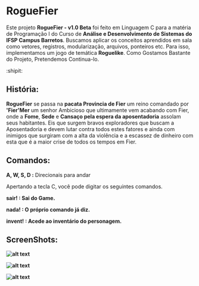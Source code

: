 # RogueFier
Este projeto <b>RogueFier - v1.0 Beta</b> foi feito em Linguagem C para a matéria de Programação I do Curso de <b>Análise e Desenvolvimento de Sistemas do IFSP Campus  Barretos</b>. Buscamos aplicar os conceitos aprendidos em sala como vetores, registros, modularização, arquivos, ponteiros etc. Para isso, implementamos um jogo de temática  <b>Roguelike</b>. Como Gostamos Bastante do Projeto, Pretendemos Continua-lo.

:shipit:

## História:
<b>RogueFier</b> se passa na <b>pacata Provincia de Fier</b> um reino comandado por <b>'Fier'Mer</b> um senhor Ambicioso que ultimamente vem acabando com Fier, onde a <b>Fome</b>, <b>Sede</b> e <b>Cansaço pela espera da aposentadoria</b> assolam seus habitantes. Eis que surgem bravos exploradores que buscam a Aposentadoria e devem lutar contra todos estes fatores e ainda com inimigos que surgiram com a alta da violência e a escassez de dinheiro com esta que é a maior crise de todos os tempos em Fier. 

## Comandos:
<b>A, W, S, D :</b> Direcionais para andar

Apertando a tecla C, você pode digitar os seguintes comandos.<br>

<b>sair!   :<b/> Sai do Game.<br>

<b>nada!   :</b> O próprio comando já diz.<br>

<b>invent! :</b> Acede ao inventário do personagem.<br>

## ScreenShots:
![alt text](https://raw.githubusercontent.com/harbsprog/RogueFier/master/ScreenShoots/RogueFier1.png)<br>

![alt text](https://raw.githubusercontent.com/harbsprog/RogueFier/master/ScreenShoots/RogueFier2.png)<br>

![alt text](https://raw.githubusercontent.com/harbsprog/RogueFier/master/ScreenShoots/RogueFier3.png)<br>
